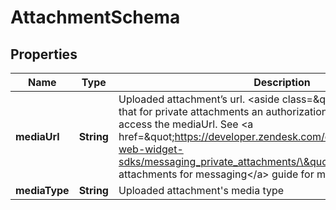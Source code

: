 

# AttachmentSchema

## Properties

Name | Type | Description | Notes
------------ | ------------- | ------------- | -------------
**mediaUrl** | **String** | Uploaded attachment’s url.  &lt;aside class&#x3D;\&quot;notice\&quot;&gt;Note that for private attachments an authorization header is required to access the mediaUrl. See &lt;a href&#x3D;\&quot;https://developer.zendesk.com/documentation/zendesk-web-widget-sdks/messaging_private_attachments/\&quot;&gt;Configuring private attachments for messaging&lt;/a&gt; guide for more details.&lt;/aside&gt;  |  [optional]
**mediaType** | **String** | Uploaded attachment&#39;s media type |  [optional]



